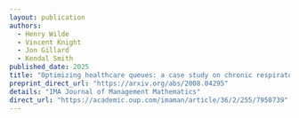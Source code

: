 ```yaml
---
layout: publication
authors:
  - Henry Wilde
  - Vincent Knight
  - Jon Gillard
  - Kendal Smith
published_date: 2025
title: "Optimizing healthcare queues: a case study on chronic respiratory illness"
preprint_direct_url: "https://arxiv.org/abs/2008.04295"
details: "IMA Journal of Management Mathematics"
direct_url: "https://academic.oup.com/imaman/article/36/2/255/7950739"
---
```

